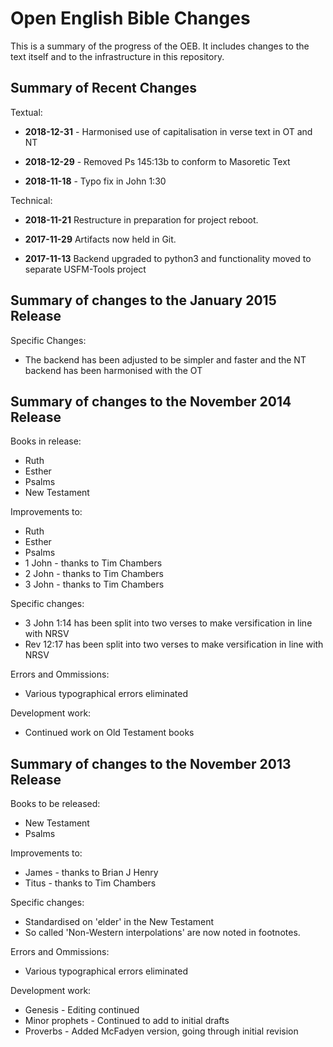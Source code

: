 Open English Bible Changes
==========================

This is a summary of the progress of the OEB. It includes changes to the text itself and to the infrastructure in this repository.

Summary of Recent Changes
-------------------------

Textual:

* **2018-12-31** - Harmonised use of capitalisation in verse text in OT and NT

* **2018-12-29** - Removed Ps 145:13b to conform to Masoretic Text

* **2018-11-18** - Typo fix in John 1:30

Technical:

* **2018-11-21** Restructure in preparation for project reboot.

* **2017-11-29** Artifacts now held in Git.

* **2017-11-13** Backend upgraded to python3 and functionality moved to separate USFM-Tools project


Summary of changes to the January 2015 Release
----------------------------------------------

Specific Changes:

* The backend has been adjusted to be simpler and faster and the NT backend has been harmonised with the OT

Summary of changes to the November 2014 Release
-----------------------------------------------

Books in release:

* Ruth
* Esther
* Psalms
* New Testament

Improvements to:

* Ruth
* Esther
* Psalms
* 1 John - thanks to Tim Chambers
* 2 John - thanks to Tim Chambers
* 3 John - thanks to Tim Chambers

Specific changes:

* 3 John 1:14 has been split into two verses to make versification in line with NRSV
* Rev 12:17 has been split into two verses to make versification in line with NRSV

Errors and Ommissions:

* Various typographical errors eliminated

Development work:

* Continued work on Old Testament books


Summary of changes to the November 2013 Release
-----------------------------------------------

Books to be released:

* New Testament
* Psalms

Improvements to:

* James - thanks to Brian J Henry
* Titus - thanks to Tim Chambers

Specific changes:

* Standardised on 'elder' in the New Testament
* So called 'Non-Western interpolations' are now noted in footnotes.

Errors and Ommissions:

* Various typographical errors eliminated

Development work:

* Genesis - Editing continued
* Minor prophets - Continued to add to initial drafts
* Proverbs - Added McFadyen version, going through initial revision

